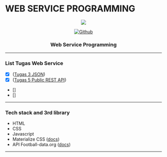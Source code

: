 # WEB SERVICE PROGRAMMING

<p align="center">
  <img src="https://www.hafidmukhlasin.com/wp-content/uploads/2015/12/rest.jpg"/>
</p>

<p align="center">
<!--   <a href="https://www.linkedin.com/in/imam-mufiid-2870141b2/"><img alt="LinkedIn"></a> -->
  <a href="https://github.com/imufiid"><img alt="Github" src="https://img.shields.io/github/followers/imufiid?label=follow&style=social"></a>
  <h3 align="center">Web Service Programming</h3>
</p>

---

### List Tugas Web Service
- [x] ([Tugas 3 JSON](https://square.github.io/retrofit/))
- [x] ([Tugas 5 Public REST API](https://square.github.io/retrofit/))
- []
- []

---

### Tech stack and 3rd library
- HTML
- CSS 
- Javascript 
- Materialize CSS ([docs](https://materializecss.com/))
- API Football-data.org ([docs](https://www.football-data.org/))

---